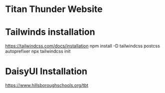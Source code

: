 # Titan Thunder Website 

# Tailwinds installation
https://tailwindcss.com/docs/installation
npm install -D tailwindcss postcss autoprefixer
npx tailwindcss init

# DaisyUI Installation

https://www.hillsboroughschools.org/tbt